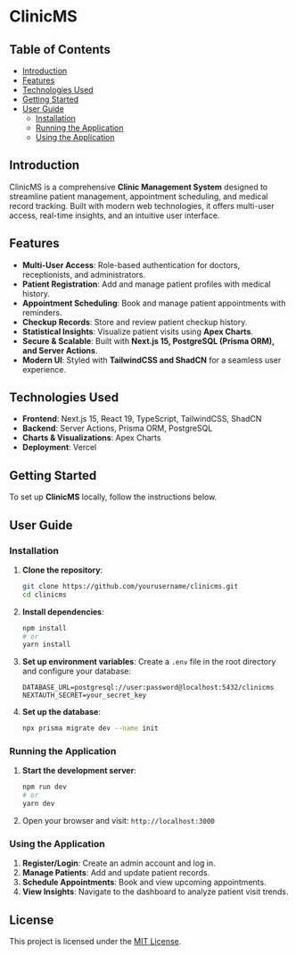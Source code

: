 # ClinicMS

## Table of Contents
- [Introduction](#introduction)
- [Features](#features)
- [Technologies Used](#technologies-used)
- [Getting Started](#getting-started)
- [User Guide](#user-guide)
  - [Installation](#installation)
  - [Running the Application](#running-the-application)
  - [Using the Application](#using-the-application)

## Introduction
ClinicMS is a comprehensive **Clinic Management System** designed to streamline patient management, appointment scheduling, and medical record tracking. Built with modern web technologies, it offers multi-user access, real-time insights, and an intuitive user interface.

## Features
- **Multi-User Access**: Role-based authentication for doctors, receptionists, and administrators.
- **Patient Registration**: Add and manage patient profiles with medical history.
- **Appointment Scheduling**: Book and manage patient appointments with reminders.
- **Checkup Records**: Store and review patient checkup history.
- **Statistical Insights**: Visualize patient visits using **Apex Charts**.
- **Secure & Scalable**: Built with **Next.js 15, PostgreSQL (Prisma ORM), and Server Actions**.
- **Modern UI**: Styled with **TailwindCSS and ShadCN** for a seamless user experience.

## Technologies Used
- **Frontend**: Next.js 15, React 19, TypeScript, TailwindCSS, ShadCN
- **Backend**: Server Actions, Prisma ORM, PostgreSQL
- **Charts & Visualizations**: Apex Charts
- **Deployment**: Vercel

## Getting Started
To set up **ClinicMS** locally, follow the instructions below.

## User Guide

### Installation
1. **Clone the repository**:
   ```bash
   git clone https://github.com/yourusername/clinicms.git
   cd clinicms
   ```

2. **Install dependencies**:
   ```bash
   npm install
   # or
   yarn install
   ```

3. **Set up environment variables**:
   Create a `.env` file in the root directory and configure your database:
   ```env
   DATABASE_URL=postgresql://user:password@localhost:5432/clinicms
   NEXTAUTH_SECRET=your_secret_key
   ```

4. **Set up the database**:
   ```bash
   npx prisma migrate dev --name init
   ```

### Running the Application
1. **Start the development server**:
   ```bash
   npm run dev
   # or
   yarn dev
   ```
2. Open your browser and visit: `http://localhost:3000`

### Using the Application
1. **Register/Login**: Create an admin account and log in.
2. **Manage Patients**: Add and update patient records.
3. **Schedule Appointments**: Book and view upcoming appointments.
4. **View Insights**: Navigate to the dashboard to analyze patient visit trends.

## License
This project is licensed under the [MIT License](LICENSE).

